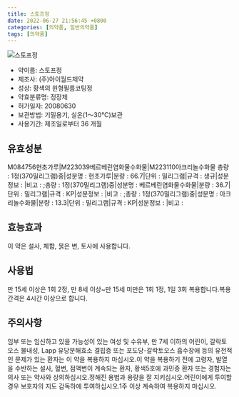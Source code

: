 ```yaml
---
title: 스토프정
date: 2022-06-27 21:56:45 +0800
categories: [의약품, 일반의약품]
tags: [의약품]
---
```

![스토프정](https://nedrug.mfds.go.kr/pbp/cmn/itemImageDownload/149814297148800058)

- 약이름: 스토프정
- 제조사: (주)아이월드제약
- 성상: 황색의 원형필름코팅정
- 약효분류명: 정장제
- 허가일자: 20080630
- 보관방법: 기밀용기, 실온(1～30℃)보관
- 사용기간: 제조일로부터 36 개월
## 유효성분
M084756현초가루|M223039베르베린염화물수화물|M223110아크리놀수화물
총량 : 1정(370밀리그램)중|성분명 : 현초가루|분량 : 66.7|단위 : 밀리그램|규격 : 생규|성분정보 : |비고 : ;총량 : 1정(370밀리그램)중|성분명 : 베르베린염화물수화물|분량 : 36.7|단위 : 밀리그램|규격 : KP|성분정보 : |비고 : ;총량 : 1정(370밀리그램)중|성분명 : 아크리놀수화물|분량 : 13.3|단위 : 밀리그램|규격 : KP|성분정보 : |비고 :
## 효능효과
이 약은 설사, 체함, 묽은 변, 토사에 사용합니다.
## 사용법
만 15세 이상은 1회 2정, 만 8세 이상~만 15세 미만은 1회 1정, 1일 3회 복용합니다.복용간격은 4시간 이상으로 합니다.
## 주의사항
임부 또는 임신하고 있을 가능성이 있는 여성 및 수유부, 만 7세 이하의 어린이, 갈락토오스 불내성, Lapp 유당분해효소 결핍증 또는 포도당-갈락토오스 흡수장애 등의 유전적인 문제가 있는 환자는 이 약을 복용하지 마십시오.이 약을 복용하기 전에 고령자, 발열을 수반하는 설사, 혈변, 점액변이 계속되는 환자, 황색5호에 과민증 환자 또는 경험자는 의사 또는 약사와 상의하십시오.정해진 용법과 용량을 잘 지키십시오.어린이에게 투여할 경우 보호자의 지도 감독하에 투여하십시오.1주 이상 계속하여 복용하지 마십시오.
